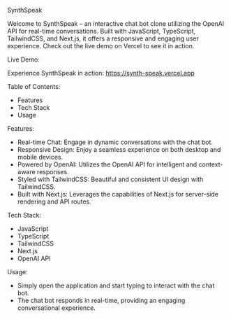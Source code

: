 SynthSpeak

Welcome to SynthSpeak – an interactive chat bot clone utilizing the OpenAI API for real-time conversations. Built with JavaScript, TypeScript, TailwindCSS, and Next.js, it offers a responsive and engaging user experience. Check out the live demo on Vercel to see it in action.

Live Demo:

Experience SynthSpeak in action: https://synth-speak.vercel.app

Table of Contents:

- Features
- Tech Stack
- Usage

Features:

- Real-time Chat: Engage in dynamic conversations with the chat bot.
- Responsive Design: Enjoy a seamless experience on both desktop and mobile devices.
- Powered by OpenAI: Utilizes the OpenAI API for intelligent and context-aware responses.
- Styled with TailwindCSS: Beautiful and consistent UI design with TailwindCSS.
- Built with Next.js: Leverages the capabilities of Next.js for server-side rendering and API routes.

Tech Stack:

- JavaScript
- TypeScript
- TailwindCSS
- Next.js
- OpenAI API


Usage:

- Simply open the application and start typing to interact with the chat bot.
- The chat bot responds in real-time, providing an engaging conversational experience.

